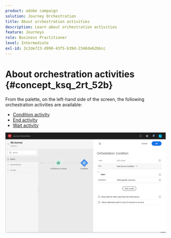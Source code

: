 ```yaml
---
product: adobe campaign
solution: Journey Orchestration
title: About orchestration activities
description: Learn about orchestration activities
feature: Journeys
role: Business Practitioner
level: Intermediate
exl-id: 3c2de723-d990-43f5-b39d-2348de62bbcc
---
```

# About orchestration activities {#concept_ksq_2rt_52b}

From the palette, on the left-hand side of the screen, the following orchestration activities are available:

* [Condition activity](../building-journeys/condition-activity.md)
* [End activity](../building-journeys/end-activity.md)
* [Wait activity](../building-journeys/wait-activity.md)

![](../assets/journey49.png)
